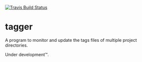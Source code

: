 [![Travis Build Status](https://travis-ci.org/kkentzo/tagger.svg?branch=master)](https://travis-ci.org/kkentzo/tagger)

# tagger

A program to monitor and update the tags files of multiple project
directories.

Under development™.
